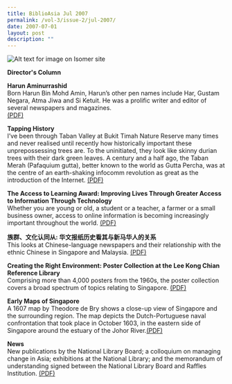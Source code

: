 ```yaml
---
title: BiblioAsia Jul 2007
permalink: /vol-3/issue-2/jul-2007/
date: 2007-07-01
layout: post
description: ""
---
```

![Alt text for image on Isomer site](/images/covers/ba3-2.jpg)

<a style="text-decoration: none; font-weight: bold;" href="/vol-3/issue2/jul-2007/director-column">Director's Column</a>

<a style="text-decoration: none; font-weight: bold;" href="/vol-3/issue2/jul-2007/harun-aminurrishad">Harun Aminurrashid</a>
<br>Born Harun Bin Mohd Amin, Harun’s other pen names include Har, Gustam Negara, Atma Jiwa and Si Ketuit. He was a prolific writer and editor of several newspapers and magazines.  
[(PDF)](/files/pdf/vol-3/issue-2/v3-issue2_Aminurrashid.pdf)

<a style="text-decoration: none; font-weight: bold;" href="/vol-3/issue2/jul-2007/tapping-history">Tapping History</a><br>I’ve been through Taban Valley at Bukit Timah Nature Reserve many times and never realised until recently how historically important these unprepossessing trees are. To the uninitiated, they look like skinny durian trees with their dark green leaves. A century and a half ago, the Taban Merah (Pafaquium gutta), better known to the world as Gutta Percha, was at the centre of an earth-shaking infocomm revolution as great as the introduction of the Internet.
[(PDF)](/files/pdf/vol-3/issue-2/v3-issue2_TappingHistory.pdf)

**The Access to Learning Award: Improving Lives Through Greater Access to Information Through Technology**<br>Whether you are young or old, a student or a teacher, a farmer or a small business owner, access to online information is becoming increasingly important throughout the world. [(PDF)](/files/pdf/vol-3/issue-2/v3-issue2_LearningAward.pdf)

**族群、文化认同从: 华文报纸历史看其与新马华人的关系**<br>This  looks at Chinese-language newspapers and their relationship with the ethnic Chinese in Singapore and Malaysia. [(PDF)](/files/pdf/vol-3/issue-2/v3-issue2_Chinese.pdf)

**Creating the Right Environment: Poster Collection at the Lee Kong Chian Reference Library**<br>Comprising more than 4,000 posters from the 1960s, the poster collection covers a broad spectrum of topics relating to Singapore. [(PDF)](/files/pdf/vol-3/issue-2/v3-issue2_PosterCollection.pdf)

**Early Maps of Singapore**<br>A 1607 map by Theodore de Bry shows a close-up view of Singapore and the surrounding region. The map depicts the Dutch-Portuguese naval confrontation that took place in October 1603, in the eastern side of Singapore around the estuary of the Johor River.[(PDF)](/files/pdf/vol-3/issue-2/v3-issue2_EarlyMaps.pdf)

**News**<br>New publications by the National Library Board; a colloquium on managing change in Asia; exhibitions at the National Library; and the memorandum of understanding signed between the National Library Board and Raffles Institution. [(PDF)](/files/pdf/vol-3/issue-2/v3-issue2_News.pdf)